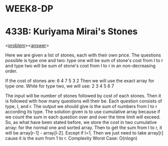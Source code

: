 # WEEK8-DP

# 433B: Kuriyama Mirai's Stones
<[problem](http://codeforces.com/problemset/problem/433/B)><[answer](http://codeforces.com/contest/433/submission/45164880)>

Here we are given a list of stones, each with their own price. The questions possible is type one and two: type one will be sum of stone's cost from l to r and type two will be sum of stone's cost from l to r in an non-decreasing order.


If the cost of stones are:
6 4 7 5 3 2
Then we will use the exact array for type one.
While for type two, we will use:
2 3 4 5 6 7

The input will be number of stones followed by cost of each stones. 
Then it is followed with how many questions will their be. Each question consists of type, l, and r. 
The output we should give is the sum of numbers from l to r according its type. 
The solution given is to use cumulative array because if we count the sum in each question over and over the time limit will exceed. So, as what have been stated before, we store the cost in two cumulative array: for the normal one and sorted array. Then to get the sum from l to r, it will be array[r-1] - array[l-2]. Except if l=1, Then we just need to take array[r] cause it is the sum from 1 to r. 
Complexity Worst Case: O(nlogn)
